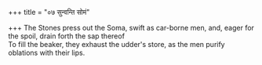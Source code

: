 +++
title = "०७ सुन्वन्ति सोमं"

+++
The Stones press out the Soma, swift as car-borne men, and, eager for the spoil, drain forth the sap thereof  
     To fill the beaker, they exhaust the udder's store, as the men purify oblations with their lips.